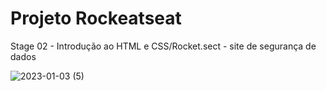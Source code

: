 # Projeto Rockeatseat 
Stage 02 - Introdução ao HTML e CSS/Rocket.sect - site de segurança de dados

![2023-01-03 (5)](https://user-images.githubusercontent.com/93793289/210368206-eeee7047-94b2-4d76-9f2e-e7e4bb6e71e2.png)

